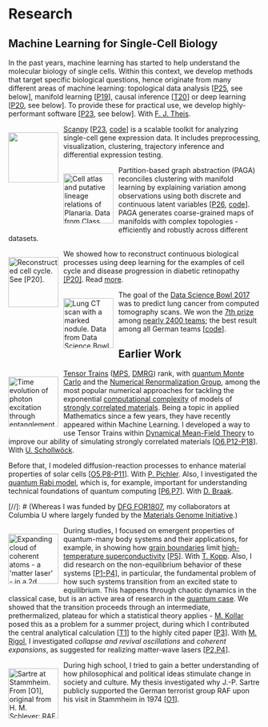 # Research

## Machine Learning for Single-Cell Biology

In the past years, machine learning has started to help understand the molecular biology of single cells. Within this context, we develop methods that target specific biological questions, hence originate from many different areas of machine learning: topological data analysis [[P25](/publications#P25), see below], manifold learning [[P19](/publications#P19)], causal inference [[T20](../talks/#T20)] or deep learning [[P20](/publications#P20), see below]. To provide these for practical use, we  develop highly-performant software [[P23](/publications#P23), see below]. With [F. J. Theis](https://scholar.google.de/citations?user=sqWpn2AAAAAJ&hl=en).

[<img src="https://scanpy.readthedocs.io/en/latest/_static/Scanpy_Logo_RGB.png" style="width: 100px; margin: 15px 10px 5px 0px"  align="left">](/publications#P23)
[Scanpy](https://scanpy.readthedocs.io) [[P23](/publications#P23), [code](https://github.com/theislab/scanpy)] is a scalable toolkit for analyzing single-cell gene expression data. It includes preprocessing, visualization, clustering, trajectory inference and differential expression testing.

[<img src="/img/aga_planaria.png" title="Cell atlas and putative lineage relations of Planaria. Data from Class, Solana, et al., Science (2018). See [P24]." style="width: 100px; margin: 15px 10px 5px 0px"  align="left">](/publications#P24) Partition-based graph abstraction (PAGA) reconciles clustering with manifold learning by explaining variation among observations using both discrete and continuous latent variables [[P26](/publications#P26), [code](https://github.com/theislab/graph_abstraction)]. PAGA generates coarse-grained maps of manifolds with complex topologies - efficiently and robustly across different datasets.

[<img src="../img/170712_featured_image_suggestion.png" title="Reconstructed cell cycle. See [P20]." style="width: 100px; margin: 15px 10px 5px 0px"  align="left">](/publications#P20) We showed how to reconstruct continuous biological processes using deep learning for the examples of cell cycle and disease progression in diabetic retinopathy [[P20]](/publications#P20). Read [more](../blog/170910_deepflow).

[<img src="../img/dsb3-nodule_new.jpg" title="Lung CT scan with a marked nodule. Data from Data Science Bowl 2017 on Kaggle." style="width: 100px; margin: 15px 10px 5px 0px"  align="left">](https://www.kaggle.com/c/data-science-bowl-2017/leaderboard) The goal of the [Data Science Bowl 2017](http://www.datasciencebowl.com/about/) was to predict lung cancer from computed tomography scans. We won the [7th prize](https://www.kaggle.com/c/data-science-bowl-2017/leaderboard) among [nearly 2400 teams](https://datasciencebowl.com/about/); the best result among all  German teams [[code](https://github.com/NDKoehler/DataScienceBowl2017_7th_place)].


## Earlier Work

[<img src="../img/wolf12.png" title="Time evolution of photon excitation through entanglement with a quantum bit. From [P6]." style="width: 100px; margin: 15px 10px 5px 0px"  align="left">](/publications#P6)
[Tensor Trains](https://en.wikipedia.org/wiki/Matrix_product_state) ([MPS](https://en.wikipedia.org/wiki/Matrix_product_state), [DMRG](https://en.wikipedia.org/wiki/Density_matrix_renormalization_group)) rank, with [quantum Monte Carlo](https://en.wikipedia.org/wiki/Quantum_Monte_Carlo) and the [Numerical Renormalization Group](https://en.wikipedia.org/wiki/Numerical_renormalization_group), among the most popular numerical approaches for tackling the exponential [computational complexity](https://en.wikipedia.org/wiki/Computability) of models of [strongly correlated materials](https://en.wikipedia.org/wiki/Strongly_correlated_material). Being a topic in applied Mathematics since a few years, they have recently appeared within Machine Learning. I developed a way to use Tensor Trains within [Dynamical Mean-Field Theory](https://en.wikipedia.org/wiki/Dynamical_mean-field_theory) to improve our ability of simulating strongly correlated materials [[O6](/publications#O6),[P12-P18](/publications#P18)]. With [U. Schollwöck](https://scholar.google.de/citations?user=MYARbMAAAAAJ&hl=en).

Before that, I modeled diffusion-reaction processes to enhance material properties of solar cells [[O5](/publications#O5),[P8-P11](/publications#P11)]. With [P. Pichler](https://www.google.de/search?q=intrinsic+point+defects%2C+impurities+and+their+diffusion+in+silicon). Also, I investigated the [quantum Rabi model](https://physics.aps.org/articles/v4/68), which is, for example, important for understanding technical foundations of quantum computing [[P6,P7](/publications#P7)]. With [D. Braak](https://www.google.de/search?q=Integrability+of+the+Rabi+Model).

[//]: # (Whereas I was funded by [DFG FOR1807](https://for1807.physik.uni-wuerzburg.de/), my collaborators at Columbia U where largely funded by the [Materials Genome Initiative](https://www.whitehouse.gov/mgi).)

[<img src="../img/jreissaty12.png" title="Expanding cloud of coherent atoms - a 'matter laser' - in a 2d lattice. From [P4]." style="width: 100px; margin: 15px 10px 5px 0px"  align="left">](/publications#P4)
During studies, I focused on emergent properties of quantum-many body systems and their applications, for example, in showing how [grain boundaries](http://dx.doi.org/10.1038/nphys1739) limit [high-temperature superconductivity](https://en.wikipedia.org/wiki/High-temperature_superconductivity) [[P5](/publications#P5)]. With [T. Kopp](https://www.physik.uni-augsburg.de/exp6/staff/kopp_t/). Also, I did research on the non-equilibrium behavior of these systems [[P1-P4](/publications#P4)], in particular, the fundamental problem of how such systems transition from an excited state to equilibrium. This happens through chaotic dynamics in the classical case, but is an active area of research in the [quantum case](http://dx.doi.org/10.1038/nature06838). We showed that the transition proceeds through an intermediate, prethermalized, plateau for which a statistical theory applies - [M. Kollar](http://myweb.rz.uni-augsburg.de/~mkollar/) posed this as a problem for a summer project, during which I contributed the central analytical calculation [[T1](../talks/#T1)] to the highly cited paper [[P3](/publications#P3)]. With [M. Rigol](https://scholar.google.com/citations?user=MeS-yJgAAAAJ), I investigated *collapse and revival oscillations* and *coherent expansions*, as suggested for realizing matter-wave lasers [[P2,P4](/publications#P4)].

[<img src="../img/sartre_a_stammheim.jpg" title="Sartre at Stammheim. From [O1], original from H. M. Schleyer: RAF Geschichte." style="width: 100px; margin: 15px 10px 5px 0px"  align="left">](/publications#O1)
During high school, I tried to gain a better understanding of how philosophical and political ideas stimulate change in society and culture. My thesis  investigated why J.-P. Sartre publicly supported the German terrorist group RAF upon his visit in Stammheim in 1974 [[O1](/publications#O1)]. <!-- [article](http://www.spiegel.de/spiegel/print/d-90848693.html). -->

